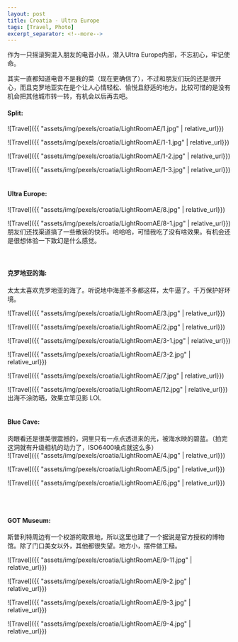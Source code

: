 ```yaml
---
layout: post
title: Croatia - Ultra Europe
tags: [Travel, Photo]
excerpt_separator: <!--more-->
---
```


作为一只摇滚狗混入朋友的电音小队，潜入Ultra Europe内部，不忘初心，牢记使命。<br/>   
<!--more-->
其实一直都知道电音不是我的菜（现在更确信了），不过和朋友们玩的还是很开心，而且克罗地亚实在是个让人心情轻松、愉悦且舒适的地方。比较可惜的是没有机会把其他城市转一转，有机会以后再去吧。  <br/>  
  
#### Split:  
![Travel]({{ "assets/img/pexels/croatia/LightRoomAE/1.jpg" | relative_url}})

![Travel]({{ "assets/img/pexels/croatia/LightRoomAE/1-1.jpg" | relative_url}})

![Travel]({{ "assets/img/pexels/croatia/LightRoomAE/1-2.jpg" | relative_url}})

![Travel]({{ "assets/img/pexels/croatia/LightRoomAE/1-3.jpg" | relative_url}})
<br/> 
<br/> 

#### Ultra Europe:  
![Travel]({{ "assets/img/pexels/croatia/LightRoomAE/8.jpg" | relative_url}})

![Travel]({{ "assets/img/pexels/croatia/LightRoomAE/8-1.jpg" | relative_url}})
朋友们还找渠道搞了一些散装的快乐。哈哈哈，可惜我吃了没有啥效果。有机会还是很想体验一下致幻是什么感觉。  
<br/> 
<br/> 

#### 克罗地亚的海:   
太太太喜欢克罗地亚的海了。听说地中海差不多都这样，太牛逼了。千万保护好环境。    

![Travel]({{ "assets/img/pexels/croatia/LightRoomAE/3.jpg" | relative_url}})
 
![Travel]({{ "assets/img/pexels/croatia/LightRoomAE/2.jpg" | relative_url}})
 
![Travel]({{ "assets/img/pexels/croatia/LightRoomAE/3-1.jpg" | relative_url}})

![Travel]({{ "assets/img/pexels/croatia/LightRoomAE/3-2.jpg" | relative_url}})

![Travel]({{ "assets/img/pexels/croatia/LightRoomAE/7.jpg" | relative_url}})  

![Travel]({{ "assets/img/pexels/croatia/LightRoomAE/12.jpg" | relative_url}})  
出海不涂防晒，效果立竿见影 LOL
<br/> 
<br/> 

#### Blue Cave:   
肉眼看还是很美很震撼的，洞里只有一点点透进来的光，被海水映的碧蓝。（拍完这洞就有升级相机的动力了，ISO6400噪点就这么多）    
![Travel]({{ "assets/img/pexels/croatia/LightRoomAE/4.jpg" | relative_url}})

![Travel]({{ "assets/img/pexels/croatia/LightRoomAE/5.jpg" | relative_url}})

![Travel]({{ "assets/img/pexels/croatia/LightRoomAE/6.jpg" | relative_url}})

<br/> 
<br/> 


#### GOT Museum:   
斯普利特周边有一个权游的取景地，所以这里也建了一个据说是官方授权的博物馆。除了门口美女以外，其他都很失望。地方小，摆件做工糙。    

![Travel]({{ "assets/img/pexels/croatia/LightRoomAE/9-11.jpg" | relative_url}})
 
![Travel]({{ "assets/img/pexels/croatia/LightRoomAE/9-2.jpg" | relative_url}})
 
![Travel]({{ "assets/img/pexels/croatia/LightRoomAE/9-3.jpg" | relative_url}})
 
![Travel]({{ "assets/img/pexels/croatia/LightRoomAE/9-4.jpg" | relative_url}})
<br/> 
<br/> 


